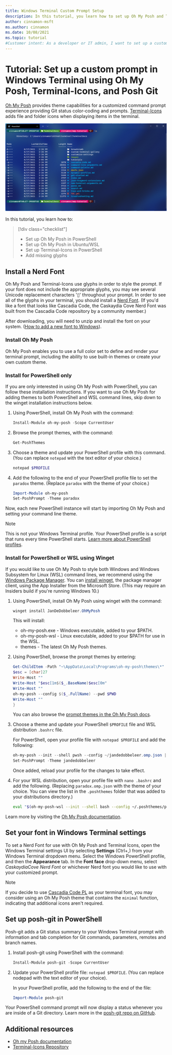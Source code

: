 ```yaml
---
title: Windows Terminal Custom Prompt Setup
description: In this tutorial, you learn how to set up Oh My Posh and Terminal-Icons in Windows Terminal.
author: cinnamon-msft
ms.author: cinnamon
ms.date: 10/08/2021
ms.topic: tutorial
#Customer intent: As a developer or IT admin, I want to set up a customized command line experience using Oh My Posh, Terminal-Icons, and posh-git in my Windows Terminal.
---
```


# Tutorial: Set up a custom prompt in Windows Terminal using Oh My Posh, Terminal-Icons, and Posh Git

[Oh My Posh](https://ohmyposh.dev) provides theme capabilities for a customized command prompt experience providing Git status color-coding and prompts. [Terminal-Icons](https://github.com/devblackops/Terminal-Icons) adds file and folder icons when displaying items in the terminal.

![Windows Terminal Custom Prompt](./../images/custom-prompt.png)

In this tutorial, you learn how to:

> [!div class="checklist"]
>
> * Set up Oh My Posh in PowerShell
> * Set up Oh My Posh in Ubuntu/WSL
> * Set up Terminal-Icons in PowerShell
> * Add missing glyphs

## Install a Nerd Font

Oh My Posh and Terminal-Icons use glyphs in order to style the prompt. If your font does not include the appropriate glyphs, you may see several Unicode replacement characters '&#x25AF;' throughout your prompt. In order to see all of the glyphs in your terminal, you should install a [Nerd Font](https://nerdfonts.com). (If you'd like a font that looks like Cascadia Code, the Caskaydia Cove Nerd Font was built from the Cascadia Code repository by a community member.) 

After downloading, you will need to unzip and install the font on your system. ([How to add a new font to Windows](https://support.microsoft.com/en-us/office/add-a-font-b7c5f17c-4426-4b53-967f-455339c564c1)).

### Install Oh My Posh

Oh My Posh enables you to use a full color set to define and render your terminal prompt, including the ability to use built-in themes or create your own custom theme.

### Install for PowerShell only

If you are only interested in using Oh My Posh with PowerShell, you can follow these installation instructions. If you want to use Oh My Posh for adding themes to both PowerShell and WSL command lines, skip down to the winget installation instructions below.

1. Using PowerShell, install Oh My Posh with the command:

    ```powershell
    Install-Module oh-my-posh -Scope CurrentUser
    ```

2. Browse the prompt themes, with the command:

    ```powershell
    Get-PoshThemes
    ```

3. Choose a theme and update your PowerShell profile with this command. (You can replace `notepad` with the text editor of your choice.)

    ```powershell
    notepad $PROFILE
    ```

4. Add the following to the end of your PowerShell profile file to set the `paradox` theme. (Replace `paradox` with the theme of your choice.)

    ```powershell
    Import-Module oh-my-posh
    Set-PoshPrompt -Theme paradox
    ```

Now, each new PowerShell instance will start by importing Oh My Posh and setting your command line theme.

> [!NOTE]
> This is not your Windows Terminal profile. Your PowerShell profile is a script that runs every time PowerShell starts. [Learn more about PowerShell profiles](/powershell/module/microsoft.powershell.core/about/about_profiles).

### Install for PowerShell or WSL using Winget

If you would like to use Oh My Posh to style both Windows and Windows Subsystem for Linux (WSL) command lines, we recommend using the [Windows Package Manager](/windows/package-manager). You can [install winget](https://github.com/microsoft/winget-cli#installing-the-client), the package manager client, using the App Installer from the Microsoft Store. (This may require an Insiders build if you're running Windows 10.)

1. Using PowerShell, install Oh My Posh using winget with the command:

    ```powershell
    winget install JanDeDobbeleer.OhMyPosh
    ```

    This will install:
    * oh-my-posh.exe - Windows executable, added to your $PATH.
    * oh-my-posh-wsl - Linux executable, added to your $PATH for use in the WSL.
    * themes - The latest Oh My Posh themes.

2. Using PowerShell, browse the prompt themes by entering:

    ```powershell
    Get-ChildItem -Path "~\AppData\Local\Programs\oh-my-posh\themes\*" -Include '*.omp.json' | Sort-Object Name | ForEach-Object -Process {
    $esc = [char]27
    Write-Host ""
    Write-Host "$esc[1m$($_.BaseName)$esc[0m"
    Write-Host ""
    oh-my-posh --config $($_.FullName) --pwd $PWD
    Write-Host ""
    }
    ```

    You can also browse the [prompt themes in the Oh My Posh docs](https://ohmyposh.dev/docs/themes).

3. Choose a theme and update your PowerShell `$PROFILE` file and WSL distribution `.bashrc` file.

    For PowerShell, open your profile file with `notepad $PROFILE` and add the following:

    ```powershell
    oh-my-posh --init --shell pwsh --config ~/jandedobbeleer.omp.json | Invoke-Expression
    Set-PoshPrompt -Theme jandedobbeleer
    ```

    Once added, reload your profile for the changes to take effect.

4. For your WSL distribution, open your profile file with `nano .bashrc` and add the following. (Replacing `paradox.omp.json` with the theme of your choice. You can view the list in the `.poshthemes` folder that was added to your distributions directory.)

    ```bash
    eval "$(oh-my-posh-wsl --init --shell bash --config ~/.poshthemes/paradox.omp.json)"
    ```

Learn more by visiting the [Oh My Posh documentation](https://ohmyposh.dev/docs/windows).

## Set your font in Windows Terminal settings

To set a Nerd Font for use with Oh My Posh and Terminal Icons, open the Windows Terminal settings UI by selecting **Settings** (Ctrl+,) from your Windows Terminal dropdown menu. Select the Windows PowerShell profile, and then the **Appearance** tab. In the **Font face** drop-down menu, select *CaskaydiaCove Nerd Font* or whichever Nerd font you would like to use with your customized prompt.

<!-- ![Windows Terminal Settings UI Font face menu](../../images/settings-powershell-font.png) -->

> [!NOTE]
> If you decide to use [Cascadia Code PL](https://github.com/microsoft/cascadia-code/releases) as your terminal font, you may consider using an Oh My Posh theme that contains the `minimal` function, indicating that additional icons aren't required.

## Set up posh-git in PowerShell

Posh-git adds a Git status summary to your Windows Terminal prompt with information and tab completion for Git commands, parameters, remotes and branch names.

1. Install posh-git using PowerShell with the command:

    ```powershell
    Install-Module posh-git -Scope CurrentUser
    ```

2. Update your PowerShell profile file: `notepad $PROFILE`. (You can replace nodepad with the text editor of your choice).

    In your PowerShell profile, add the following to the end of the file:

    ```powershell
    Import-Module posh-git
    ```

Your PowerShell command prompt will now display a status whenever you are inside of a Git directory. Learn more in the [posh-git repo on GitHub](https://github.com/dahlbyk/posh-git#using-posh-git).

## Additional resources

* [Oh my Posh documentation](https://ohmyposh.dev)
* [Terminal-Icons Repository](https://github.com/devblackops/Terminal-Icons)

